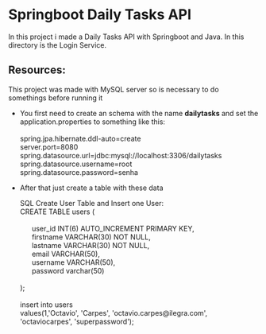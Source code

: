 # Springboot Daily Tasks API
In this project i made a Daily Tasks API with Springboot and Java. In this directory is the Login Service.

## Resources:
<p>This project was made with MySQL server so is necessary to do somethings before running it</p>
<ul>
    <li>
        <p>You first need to create an schema with the name <strong>dailytasks</strong> and set the application.properties to something like this:<br><br>
            spring.jpa.hibernate.ddl-auto=create<br>
            server.port=8080<br>
            spring.datasource.url=jdbc:mysql://localhost:3306/dailytasks<br>
            spring.datasource.username=root<br>
            spring.datasource.password=senha</p>
    </li>
    <li><p>After that just create a table with these data </p>
       SQL Create User Table and Insert one User:<br> 
       CREATE TABLE users (<br><br>
            &nbsp;&nbsp;&nbsp;&nbsp;&nbsp;&nbsp;user_id INT(6)  AUTO_INCREMENT PRIMARY KEY,<br>
            &nbsp;&nbsp;&nbsp;&nbsp;&nbsp;&nbsp;firstname VARCHAR(30) NOT NULL,<br>
            &nbsp;&nbsp;&nbsp;&nbsp;&nbsp;&nbsp;lastname VARCHAR(30) NOT NULL,<br>
            &nbsp;&nbsp;&nbsp;&nbsp;&nbsp;&nbsp;email VARCHAR(50),<br>
            &nbsp;&nbsp;&nbsp;&nbsp;&nbsp;&nbsp;username VARCHAR(50),<br>
            &nbsp;&nbsp;&nbsp;&nbsp;&nbsp;&nbsp;password varchar(50)<br><br>
       );<br><br>     
       insert into users<br>
       values(1,'Octavio', 'Carpes', 'octavio.carpes@ilegra.com', 'octaviocarpes', 'superpassword');
    </li>
</ul>    
